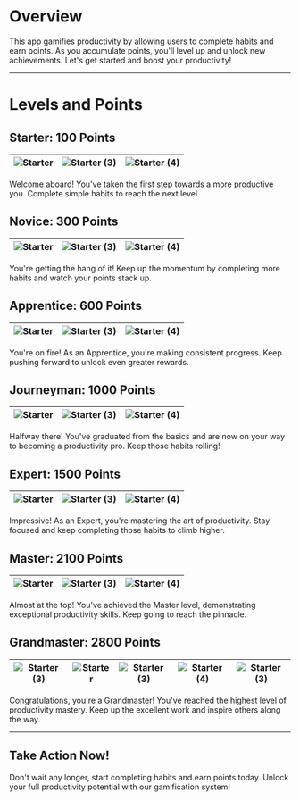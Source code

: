 
# Overview
This app gamifies productivity by allowing users to complete habits and earn points. As you accumulate points, you'll level up and unlock new achievements. Let's get started and boost your productivity!

---

# Levels and Points

## Starter: 100 Points
![Starter](https://github.com/tylerlarson919/tytrade/assets/65380343/3d9b424d-5470-4bc2-8fe2-cfd06ee8aa08) | ![Starter (3)](https://github.com/tylerlarson919/tytrade/assets/65380343/53e768db-4229-4135-8dea-e028a51815d5) | ![Starter (4)](https://github.com/tylerlarson919/tytrade/assets/65380343/7678808c-3ac3-4ae3-8f43-9c485bcb462b)
--- | --- | ---

Welcome aboard! You've taken the first step towards a more productive you. Complete simple habits to reach the next level.

## Novice: 300 Points
![Starter](https://github.com/tylerlarson919/tytrade/assets/65380343/6cb407e6-8630-491c-925e-e72948006de1) | ![Starter (3)](https://github.com/tylerlarson919/tytrade/assets/65380343/37c182d1-705c-4f5c-865f-a2e445aa0d7d) | ![Starter (4)](https://github.com/tylerlarson919/tytrade/assets/65380343/7bd2d817-0c31-4042-b244-e8cc1e8c135b)
--- | --- | ---

You're getting the hang of it! Keep up the momentum by completing more habits and watch your points stack up.

## Apprentice: 600 Points
![Starter](https://github.com/tylerlarson919/tytrade/assets/65380343/a4d30443-039e-4224-a015-1dba6789902e) | ![Starter (3)](https://github.com/tylerlarson919/tytrade/assets/65380343/23cd4d7c-5679-4fa7-9e1a-0f4a1e70fbce) | ![Starter (4)](https://github.com/tylerlarson919/tytrade/assets/65380343/c0de4244-e0ef-47f0-9c5e-12f835a03d8e)
--- | --- | ---

You're on fire! As an Apprentice, you're making consistent progress. Keep pushing forward to unlock even greater rewards.

## Journeyman: 1000 Points
![Starter](https://github.com/tylerlarson919/tytrade/assets/65380343/92f396fa-d099-4179-8255-46145932b2ac) | ![Starter (3)](https://github.com/tylerlarson919/tytrade/assets/65380343/7ab74898-4daa-4916-8c77-35be3e9ea3a8) | ![Starter (4)](https://github.com/tylerlarson919/tytrade/assets/65380343/ad8c1595-6d11-4524-a1dc-6bc7983947af)
--- | --- | ---

Halfway there! You've graduated from the basics and are now on your way to becoming a productivity pro. Keep those habits rolling!

## Expert: 1500 Points
![Starter](https://github.com/tylerlarson919/tytrade/assets/65380343/e49e0d51-4670-4d5a-ad9c-0272c2e24d51) | ![Starter (3)](https://github.com/tylerlarson919/tytrade/assets/65380343/0bb558e3-10a7-4d12-8822-756b956e2a5d) | ![Starter (4)](https://github.com/tylerlarson919/tytrade/assets/65380343/d609b125-26b8-478b-b089-414fc5410101)
--- | --- | ---

Impressive! As an Expert, you're mastering the art of productivity. Stay focused and keep completing those habits to climb higher.

## Master: 2100 Points
![Starter](https://github.com/tylerlarson919/tytrade/assets/65380343/d8affeb7-0289-485a-840f-24409aaa4435) | ![Starter (3)](https://github.com/tylerlarson919/tytrade/assets/65380343/2a268027-e09f-4e78-958e-e1aefd66e5fe) | ![Starter (4)](https://github.com/tylerlarson919/tytrade/assets/65380343/14f883e2-ccf5-499a-bb2e-42ad9a2b0622)
--- | --- | ---

Almost at the top! You've achieved the Master level, demonstrating exceptional productivity skills. Keep going to reach the pinnacle.

## Grandmaster: 2800 Points
![Starter (3)](https://github.com/tylerlarson919/tytrade/assets/65380343/552d0472-89d6-4da7-abaa-8c14c5854111) | ![Starter](https://github.com/tylerlarson919/tytrade/assets/65380343/8414b83f-15ce-4a1c-a406-09c45c1173a5) | ![Starter (3)](https://github.com/tylerlarson919/tytrade/assets/65380343/6831c00f-093b-4e4c-b8cb-33a81fe32cec) | ![Starter (4)](https://github.com/tylerlarson919/tytrade/assets/65380343/c732865a-69aa-454e-8f5a-5eed9c14eeb2) | ![Starter (3)](https://github.com/tylerlarson919/tytrade/assets/65380343/d4333683-3b73-4a3a-85a0-deac7ec2d7da)
--- | --- | --- | --- | ---
 


Congratulations, you're a Grandmaster! You've reached the highest level of productivity mastery. Keep up the excellent work and inspire others along the way.

---

## Take Action Now!
Don't wait any longer, start completing habits and earn points today. Unlock your full productivity potential with our gamification system!
